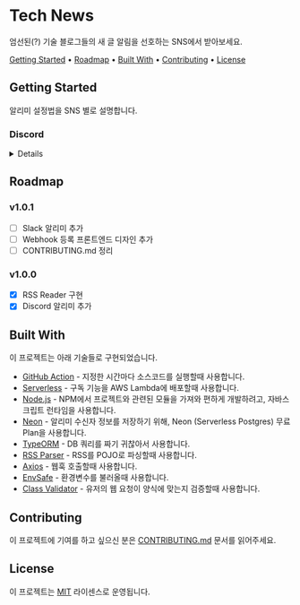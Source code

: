 # Tech News

엄선된(?) 기술 블로그들의 새 글 알림을 선호하는 SNS에서 받아보세요.

<a href="#getting-started">Getting Started</a> •
<a href="#roadmap">Roadmap</a> •
<a href="#built-with">Built With</a> •
<a href="#contributing">Contributing</a> •
<a href="#license">License</a>

<!-- -- -- -- -- -- -- -- -- -- -- -- -- -- -- -- -- -- -- -- -- -- -- -->

## Getting Started

알리미 설정법을 SNS 별로 설명합니다.

### Discord

<details>

1. 알림을 받고자 하는 서버의 채널을 엽니다.

2. "채널 편집" (좌측 사이드바에서 채널 제목 끝의 ⚙ 클릭) 화면으로 갑니다.

<img width="263" alt="image" src="https://user-images.githubusercontent.com/25793226/222929146-2614d51d-4d04-4010-97fb-b7ac198c1f60.png">

3. "연동" 탭을 선택하고 "웹후크" 를 클릭합니다.

<img width="898" alt="image" src="https://user-images.githubusercontent.com/25793226/222929167-7b240f82-dc36-4d42-98da-d401bfb1c185.png">

4. "새 웹후크" 버튼을 눌러서 새로운 웹후크를 생성합니다.

<img width="901" alt="image" src="https://user-images.githubusercontent.com/25793226/222929175-8bec0ab4-3739-455b-b540-061daf3ecacd.png">

5. https://rhea-so-lab.github.io/tech-news/assets/ 에 접속합니다.

6. 웹후크 URL을 붙혀넣고, 등록 버튼을 누릅니다.

<img width="232" alt="image" src="https://user-images.githubusercontent.com/25793226/222929196-e5cddb59-a0dc-46df-a2db-512284fb6f7e.png">

<img width="486" alt="image" src="https://user-images.githubusercontent.com/25793226/222929202-1d48328f-7f62-4460-8a3a-6792e4620b06.png">

</details>

<!-- -- -- -- -- -- -- -- -- -- -- -- -- -- -- -- -- -- -- -- -- -- -- -->

## Roadmap

### v1.0.1

- [ ] Slack 알리미 추가
- [ ] Webhook 등록 프론트엔드 디자인 추가
- [ ] CONTRIBUTING.md 정리

### v1.0.0

- [x] RSS Reader 구현
- [x] Discord 알리미 추가

<!-- -- -- -- -- -- -- -- -- -- -- -- -- -- -- -- -- -- -- -- -- -- -- -->

## Built With

이 프로젝트는 아래 기술들로 구현되었습니다.

- [GitHub Action](https://docs.github.com/en/actions/using-workflows/events-that-trigger-workflows) - 지정한 시간마다 소스코드를 실행할때 사용합니다.
- [Serverless](https://www.serverless.com/) - 구독 기능을 AWS Lambda에 배포할때 사용합니다.
- [Node.js](https://nodejs.org/ko/) - NPM에서 프로젝트와 관련된 모듈을 가져와 편하게 개발하려고, 자바스크립트 런타임을 사용합니다.
- [Neon](https://neon.tech/) - 알리미 수신자 정보를 저장하기 위해, Neon (Serverless Postgres) 무료 Plan을 사용합니다.
- [TypeORM](https://typeorm.io/) - DB 쿼리를 짜기 귀찮아서 사용합니다.
- [RSS Parser](https://www.npmjs.com/package/rss-parser) - RSS를 POJO로 파싱할때 사용합니다.
- [Axios](https://www.npmjs.com/package/axios) - 웹훅 호출할때 사용합니다.
- [EnvSafe](https://www.npmjs.com/package/@creatrip/env-safe) - 환경변수를 불러올때 사용합니다.
- [Class Validator](https://github.com/typestack/class-validator) - 유저의 웹 요청이 양식에 맞는지 검증할때 사용합니다.

<!-- -- -- -- -- -- -- -- -- -- -- -- -- -- -- -- -- -- -- -- -- -- -- -->

## Contributing

이 프로젝트에 기여를 하고 싶으신 분은 [CONTRIBUTING.md](./CONTRIBUTING.md) 문서를 읽어주세요.

<!-- -- -- -- -- -- -- -- -- -- -- -- -- -- -- -- -- -- -- -- -- -- -- -->

## License

이 프로젝트는 [MIT](./LICENSE) 라이센스로 운영됩니다.

<!-- -- -- -- -- -- -- -- -- -- -- -- -- -- -- -- -- -- -- -- -- -- -- -->
